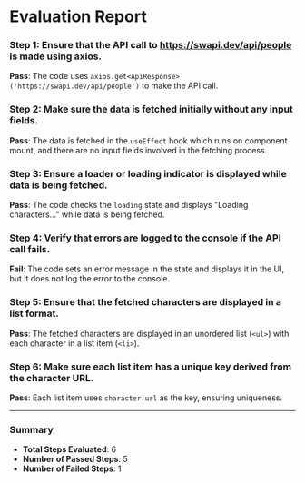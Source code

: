 # Evaluation Report

### Step 1: Ensure that the API call to https://swapi.dev/api/people is made using axios.
**Pass**: The code uses `axios.get<ApiResponse>('https://swapi.dev/api/people')` to make the API call.

### Step 2: Make sure the data is fetched initially without any input fields.
**Pass**: The data is fetched in the `useEffect` hook which runs on component mount, and there are no input fields involved in the fetching process.

### Step 3: Ensure a loader or loading indicator is displayed while data is being fetched.
**Pass**: The code checks the `loading` state and displays "Loading characters..." while data is being fetched.

### Step 4: Verify that errors are logged to the console if the API call fails.
**Fail**: The code sets an error message in the state and displays it in the UI, but it does not log the error to the console.

### Step 5: Ensure that the fetched characters are displayed in a list format.
**Pass**: The fetched characters are displayed in an unordered list (`<ul>`) with each character in a list item (`<li>`).

### Step 6: Make sure each list item has a unique key derived from the character URL.
**Pass**: Each list item uses `character.url` as the key, ensuring uniqueness.

---

### Summary
- **Total Steps Evaluated**: 6
- **Number of Passed Steps**: 5
- **Number of Failed Steps**: 1

